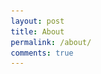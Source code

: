 ```yaml
---
layout: post
title: About
permalink: /about/
comments: true
---
```




<html lang="en">
<head>
    <meta charset="UTF-8">
    <meta name="viewport" content="width=device-width, initial-scale=1.0">
    <title>About Me</title>
    <style>
        * {
            margin: 0;
            padding: 0;
            box-sizing: border-box;
        }

        body {
            font-family: 'Segoe UI', Tahoma, Geneva, Verdana, sans-serif;
            max-width: 900px;
            margin: 0 auto;
            padding: 40px 20px;
            background: linear-gradient(135deg, #8B5CF6 0%, #A855F7 50%, #9333EA 100%);
            min-height: 100vh;
            line-height: 1.7;
        }

        .container {
            background: #ffffff;
            border-radius: 20px;
            padding: 40px;
            box-shadow: 0 20px 40px rgba(0, 0, 0, 0.1);
            backdrop-filter: blur(10px);
        }

        h1 {
            font-size: 2.5em;
            margin-bottom: 30px;
            color: #000000 !important;
            text-align: center;
            font-weight: 800;
        }

        h2 {
            font-size: 1.4em;
            margin: 30px 0 15px 0;
            color: #000000 !important;
            display: flex;
            align-items: center;
            gap: 10px;
            font-weight: 700;
        }

        h3 {
            font-size: 1.8em;
            margin: 40px 0 20px 0;
            color: #000000 !important;
            border-bottom: 3px solid #A855F7;
            padding-bottom: 10px;
            font-weight: 800;
        }

        p {
            margin-bottom: 15px;
            font-size: 16px;
            color: #000000 !important;
            font-weight: 700;
        }

        ul {
            margin: 15px 0;
            padding: 20px 25px;
            background: #FFFFFF;
            border-radius: 12px;
            border-left: 4px solid #A855F7;
            box-shadow: 0 2px 10px rgba(0, 0, 0, 0.15);
        }

        li {
            margin-bottom: 10px;
            font-size: 15px;
            color: #000000 !important;
            position: relative;
            padding-left: 10px;
            font-weight: 700;
        }

        li::before {
            content: "•";
            color: #A855F7;
            font-weight: bold;
            position: absolute;
            left: -10px;
        }

        .highlight {
            background: linear-gradient(135deg, #A855F7, #8B5CF6);
            padding: 25px;
            border-radius: 15px;
            margin: 30px 0;
            text-align: center;
            box-shadow: 0 10px 25px rgba(168, 85, 247, 0.3);
        }

        .highlight p {
            color: white;
            font-size: 18px;
            font-weight: 500;
            margin: 0;
        }

        /* Places I've Lived Section */
        .places-section {
            margin: 40px 0;
        }

        .grid-container {
            display: grid;
            grid-template-columns: repeat(auto-fit, minmax(200px, 1fr));
            gap: 20px;
            margin: 20px 0;
        }

        .grid-item {
            text-align: center;
            background: white;
            padding: 20px;
            border-radius: 12px;
            box-shadow: 0 5px 15px rgba(0, 0, 0, 0.08);
            transition: transform 0.3s ease, box-shadow 0.3s ease;
        }

        .grid-item:hover {
            transform: translateY(-5px);
            box-shadow: 0 10px 25px rgba(0, 0, 0, 0.15);
        }

        .grid-item img {
            width: 100%;
            height: 80px;
            object-fit: contain;
            margin-bottom: 15px;
            border-radius: 8px;
        }

        .grid-item p {
            margin: 8px 0;
            font-size: 14px;
        }

        .grid-item .description {
            font-weight: 800;
            color: #000000 !important;
        }

        .grid-item .greeting {
            color: #A855F7 !important;
            font-style: italic;
            font-weight: 700;
        }

        /* Image Gallery */
        .image-gallery {
            display: flex;
            gap: 15px;
            overflow-x: auto;
            padding: 20px 0;
            border-radius: 12px;
            background: rgba(255, 255, 255, 0.5);
            padding: 20px;
            margin: 20px 0;
        }

        .image-gallery::-webkit-scrollbar {
            height: 8px;
        }

        .image-gallery::-webkit-scrollbar-track {
            background: rgba(0, 0, 0, 0.1);
            border-radius: 10px;
        }

        .image-gallery::-webkit-scrollbar-thumb {
            background: #A855F7;
            border-radius: 10px;
        }

        .image-gallery img {
            min-width: 200px;
            height: 150px;
            object-fit: cover;
            border-radius: 10px;
            box-shadow: 0 5px 15px rgba(0, 0, 0, 0.1);
            transition: transform 0.3s ease;
        }

        .image-gallery img:hover {
            transform: scale(1.05);
        }

        /* Responsive Design */
        @media (max-width: 768px) {
            .container {
                padding: 20px;
            }
            
            h1 {
                font-size: 2em;
            }
            
            .grid-container {
                grid-template-columns: 1fr;
            }
            
            .image-gallery img {
                min-width: 150px;
                height: 120px;
            }
        }
    </style>
</head>
<body>
    <div class="container">
        <h1>About Me 👋</h1>
        
        <p>Hey! I'm passionate about cybersecurity and pretty much every sport that exists. Welcome to my corner of the internet where I share a bit about who I am and what makes me tick.</p>
        
        <h3>🌍 Places I've Called Home</h3>
        <div class="places-section">
            <p>Here are some places that have shaped my journey:</p>
            <div class="grid-container" id="grid_container">
                <!-- Content will be added here by JavaScript -->
            </div>
        </div>

        <h3>🚀 My Journey Through Life</h3>
        
        <h2>🛡️ What I Do</h2>
        <p>I work in cybersecurity where I get to solve puzzles and build defenses against creative attacks. Every vulnerability is just another challenge, and honestly, I love the mental chess game of staying ahead of threats. It's like playing defense in the ultimate strategy game where the rules are constantly evolving.</p>
        
        <h2>🏈 Sports Obsession</h2>
        <p>If there's a ball, puck, or any kind of competitive action involved, I'm probably watching it. Football, basketball, baseball, hockey, tennis - you name it, I follow it. There's something about the strategy, the teamwork, and those clutch moments that just gets me every time.</p>
        
        <h2>🎮 When I'm Not Working</h2>
        <p>My downtime is sacred, and here's how I spend it:</p>
        <ul>
            <li>Deep diving into YouTube rabbit holes about random topics (you know how it is - you start with cybersecurity tutorials and end up watching documentary about penguins)</li>
            <li>Gaming on my Xbox - my setup is my pride and joy and I'm always tweaking it to perfection</li>
            <li>Catching highlights from whatever sport is in season</li>
            <li>Learning something new in cybersecurity because the field never stops evolving</li>
            <li>Spending quality time with family - they keep me grounded</li>
        </ul>
        
        <h2>😊 Who I Am</h2>
        <p>I'm pretty outgoing and love diving into complex problems with people, but I also value those quiet moments to recharge and think things through. Some of my best problem-solving techniques actually come from gaming - patience, strategy, and trying different approaches until something clicks.</p>
        
        <h2>⚡ Fun Facts About Me</h2>
        <ul>
            <li>My perfect evening involves sports highlights, YouTube deep dives, and some serious Xbox time</li>
            <li>I can get super energized talking cybersecurity, then go home and spend hours perfecting my gaming setup</li>
            <li>I believe the best solutions come from combining technical skills with creative thinking</li>
            <li>Family game nights are non-negotiable in my schedule</li>
        </ul>
        
        <h3>👨‍👩‍👦‍👦 Family & Culture</h3>
        <p>Everything for me, as for many others, revolves around family and faith. My mom moved to India at a very young age from Dubai, and my dad was born and raised in India. I have a younger brother in 5th grade who's incredibly fun to be around. He can be quiet sometimes, but I love him to pieces - he always manages to surprise me with his insights and humor.</p>
        
        <p>Our family story spans continents and cultures, and that diversity has given me a unique perspective on problem-solving and connecting with people from all walks of life.</p>

        <h3>📸 Memories & Moments</h3>
        <p>Here are some snapshots from my journey - scroll to see more!</p>
        <div class="image-gallery">
            <img src="images/about/IMG_0097.JPG" alt="Family moment 1" onerror="this.style.display='none'">
            <img src="images/about/IMG_0241.JPG" alt="Family moment 2" onerror="this.style.display='none'">
            <img src="images/about/IMG_0354.HEIC" alt="Family moment 3" onerror="this.style.display='none'">
            <img src="images/about/IMG_0940.HEIC" alt="Family moment 4" onerror="this.style.display='none'">
            <img src="images/about/ec8cd2b6-615b-47e1-91c5-0db3466e7a28.JPG" alt="Family moment 5" onerror="this.style.display='none'">
        </div>
        
        <div class="highlight">
            <p><em>Life's too short for boring conversations and easy games! Let's make it count. 🚀</em></p>
        </div>
    </div>

    <script>
        // Connect to the HTML container
        const container = document.getElementById("grid_container");
        
        // Define data for places lived
        const httpSource = "https://upload.wikimedia.org/wikipedia/commons/";
        const livingInTheWorld = [
            {
                "flag": "0/01/Flag_of_California.svg", 
                "greeting": "Hey there!", 
                "description": "California - Forever Home"
            },
            // Add more locations here as needed
        ];

        // Build grid items
        livingInTheWorld.forEach(location => {
            // Create grid item container
            const gridItem = document.createElement("div");
            gridItem.className = "grid-item";
            
            // Create and add flag image
            const img = document.createElement("img");
            img.src = httpSource + location.flag;
            img.alt = location.description + " Flag";
            img.onerror = function() { this.style.display = 'none'; };
            
            // Create and add description
            const description = document.createElement("p");
            description.className = "description";
            description.textContent = location.description;
            
            // Create and add greeting
            const greeting = document.createElement("p");
            greeting.className = "greeting";
            greeting.textContent = location.greeting;
            
            // Append all elements to grid item
            gridItem.appendChild(img);
            gridItem.appendChild(description);
            gridItem.appendChild(greeting);
            
            // Add grid item to container
            container.appendChild(gridItem);
        });
    </script>
</body>

</html>
